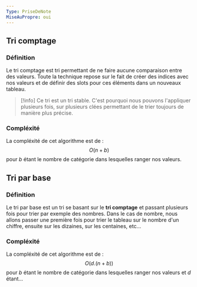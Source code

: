 ```yaml
---
Type: PriseDeNote
MiseAuPropre: oui
---
```


## Tri comptage

### Définition
Le tri comptage est tri permettant de ne faire aucune comparaison entre des valeurs. Toute la technique repose sur le fait de créer des indices avec nos valeurs et de définir des slots pour ces éléments dans un nouveaux tableau.

>[!info]
>Ce tri est un tri stable. C'est pourquoi nous pouvons l'appliquer plusieurs fois, sur plusieurs clées permettant de le trier toujours de manière plus précise.

### Compléxité
La compléxité de cet algorithme est de :
$$O(n + b)$$
pour $b$ étant le nombre de catégorie dans lesquelles ranger nos valeurs.

## Tri par base

### Définition
Le tri par base est un tri se basant sur le **tri comptage** et passant plusieurs fois pour trier par exemple des nombres. Dans le cas de nombre, nous allons passer une première fois pour trier le tableau sur le nombre d'un chiffre, ensuite sur les dizaines, sur les centaines, etc...

### Compléxité
La compléxité de cet algorithme est de : 
$$ O(d.(n+b)) $$
pour $b$ étant le nombre de catégorie dans lesquelles ranger nos valeurs et $d$ étant...